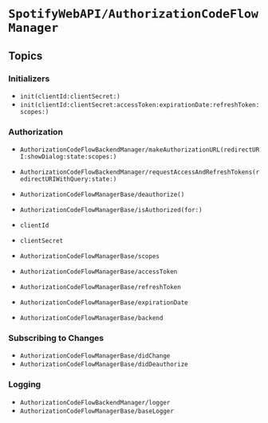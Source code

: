 # ``SpotifyWebAPI/AuthorizationCodeFlowManager``

## Topics

### Initializers

- ``init(clientId:clientSecret:)``
- ``init(clientId:clientSecret:accessToken:expirationDate:refreshToken:scopes:)``

### Authorization

- ``AuthorizationCodeFlowBackendManager/makeAuthorizationURL(redirectURI:showDialog:state:scopes:)``
- ``AuthorizationCodeFlowBackendManager/requestAccessAndRefreshTokens(redirectURIWithQuery:state:)``

- ``AuthorizationCodeFlowManagerBase/deauthorize()``
- ``AuthorizationCodeFlowManagerBase/isAuthorized(for:)``

- ``clientId``
- ``clientSecret``

- ``AuthorizationCodeFlowManagerBase/scopes``
- ``AuthorizationCodeFlowManagerBase/accessToken``
- ``AuthorizationCodeFlowManagerBase/refreshToken``
- ``AuthorizationCodeFlowManagerBase/expirationDate``
- ``AuthorizationCodeFlowManagerBase/backend``

### Subscribing to Changes

- ``AuthorizationCodeFlowManagerBase/didChange``
- ``AuthorizationCodeFlowManagerBase/didDeauthorize``

### Logging

- ``AuthorizationCodeFlowBackendManager/logger``
- ``AuthorizationCodeFlowManagerBase/baseLogger``

